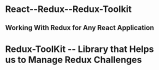 # React--Redux--Redux-Toolkit

## Working With Redux for Any React Application

# Redux-ToolKit -- Library that Helps us to Manage Redux Challenges
